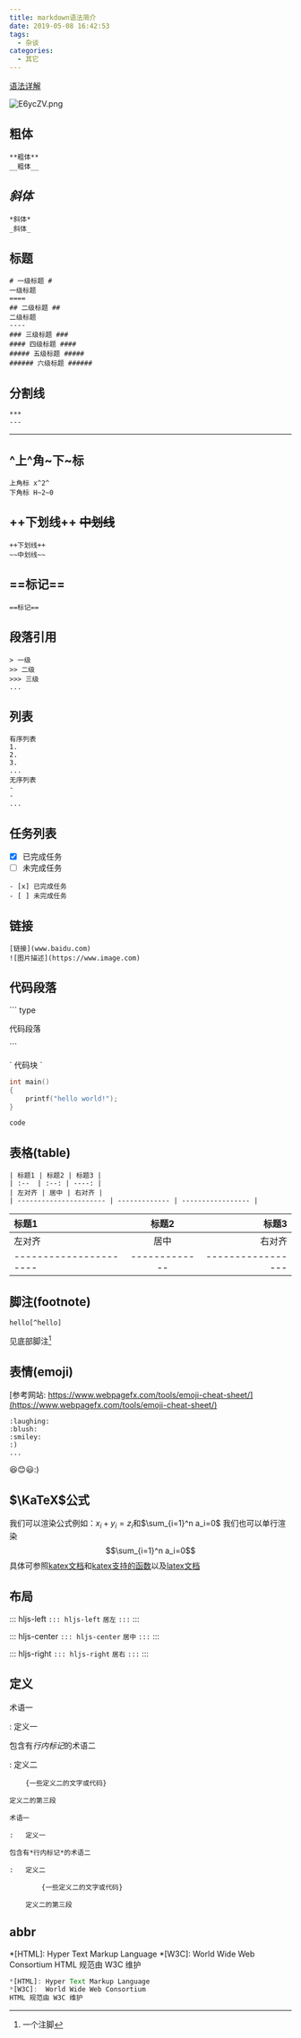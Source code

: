 ```yaml
---
title: markdown语法简介
date: 2019-05-08 16:42:53
tags: 
  - 杂谈
categories: 
  - 其它
---
```


[语法详解](https://commonmark.org/help/)

![E6ycZV.png](https://s2.ax1x.com/2019/05/08/E6ycZV.png)

<!-- more -->

## **粗体**
```
**粗体**
__粗体__
```
## *斜体*
```
*斜体*
_斜体_
```
## 标题
```
# 一级标题 #
一级标题
====
## 二级标题 ##
二级标题
----
### 三级标题 ###
#### 四级标题 ####
##### 五级标题 #####
###### 六级标题 ######
```
## 分割线
```
***
---
```
****

## ^上^角~下~标
```
上角标 x^2^
下角标 H~2~0
```
## ++下划线++ ~~中划线~~
```
++下划线++
~~中划线~~
```
## ==标记==
```
==标记==
```
## 段落引用
```
> 一级
>> 二级
>>> 三级
...
```

## 列表
```
有序列表
1.
2.
3.
...
无序列表
-
-
...
```

## 任务列表

- [x] 已完成任务
- [ ] 未完成任务

```
- [x] 已完成任务
- [ ] 未完成任务
```

## 链接
```
[链接](www.baidu.com)
![图片描述](https://www.image.com)
```
## 代码段落
\``` type

代码段落

\```

\` 代码块 \`

```c++
int main()
{
    printf("hello world!");
}
```
`code`
## 表格(table)
```
| 标题1 | 标题2 | 标题3 |
| :--  | :--: | ----: |
| 左对齐 | 居中 | 右对齐 |
| ---------------------- | ------------- | ----------------- |
```
| 标题1 | 标题2 | 标题3 |
| :--  | :--: | ----: |
| 左对齐 | 居中 | 右对齐 |
| ---------------------- | ------------- | ----------------- |
## 脚注(footnote)
```
hello[^hello]
```

见底部脚注[^hello]

[^hello]: 一个注脚

## 表情(emoji)
[参考网站: https://www.webpagefx.com/tools/emoji-cheat-sheet/](https://www.webpagefx.com/tools/emoji-cheat-sheet/)
```
:laughing:
:blush:
:smiley:
:)
...
```
:laughing::blush::smiley::)

## $\KaTeX$公式

我们可以渲染公式例如：$x_i + y_i = z_i$和$\sum_{i=1}^n a_i=0$
我们也可以单行渲染
$$\sum_{i=1}^n a_i=0$$
具体可参照[katex文档](https://www.intmath.com/cg5/katex-mathjax-comparison.php)和[katex支持的函数](https://github.com/Khan/KaTeX/wiki/Function-Support-in-KaTeX)以及[latex文档](https://math.meta.stackexchange.com/questions/5020/mathjax-basic-tutorial-and-quick-reference)

## 布局

::: hljs-left
`::: hljs-left`
`居左`
`:::`
:::

::: hljs-center
`::: hljs-center`
`居中`
`:::`
:::

::: hljs-right
`::: hljs-right`
`居右`
`:::`
:::

## 定义

术语一

:   定义一

包含有*行内标记*的术语二

:   定义二

        {一些定义二的文字或代码}

    定义二的第三段

```
术语一

:   定义一

包含有*行内标记*的术语二

:   定义二

        {一些定义二的文字或代码}

    定义二的第三段

```

## abbr

*[HTML]: Hyper Text Markup Language
*[W3C]:  World Wide Web Consortium
HTML 规范由 W3C 维护

```js
*[HTML]: Hyper Text Markup Language
*[W3C]:  World Wide Web Consortium
HTML 规范由 W3C 维护
```
